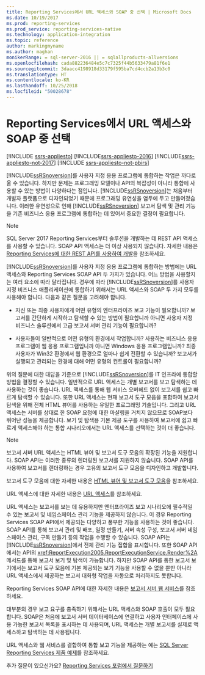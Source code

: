 ```yaml
---
title: Reporting Services에서 URL 액세스와 SOAP 중 선택 | Microsoft Docs
ms.date: 10/19/2017
ms.prod: reporting-services
ms.prod_service: reporting-services-native
ms.technology: application-integration
ms.topic: reference
author: markingmyname
ms.author: maghan
monikerRange: = sql-server-2016 || = sqlallproducts-allversions
ms.openlocfilehash: cada882236484e5c7c7325f44b5633479a81f6e1
ms.sourcegitcommit: 3daacc4198918d33179f595ba7cd4ccb2a13b3c0
ms.translationtype: HT
ms.contentlocale: ko-KR
ms.lasthandoff: 10/25/2018
ms.locfileid: "50028678"
---
```

# <a name="choosing-between-url-access-and-soap-in-reporting-services"></a>Reporting Services에서 URL 액세스와 SOAP 중 선택

[!INCLUDE [ssrs-appliesto](../../includes/ssrs-appliesto.md)] [!INCLUDE[ssrs-appliesto-2016](../../includes/ssrs-appliesto-2016.md)] [!INCLUDE[ssrs-appliesto-not-2017](../../includes/ssrs-appliesto-not-2017.md)] [!INCLUDE [ssrs-appliesto-not-pbirs](../../includes/ssrs-appliesto-not-pbirs.md)]

[!INCLUDE[ssRSnoversion](../../includes/ssrsnoversion-md.md)]를 사용자 지정 응용 프로그램에 통합하는 작업은 까다로울 수 있습니다. 하지만 문제는 프로그래밍 모델이나 API의 복잡성이 아니라 통합에 사용할 수 있는 방법이 다양하다는 점입니다. [!INCLUDE[ssRSnoversion](../../includes/ssrsnoversion-md.md)]는 처음부터 개발자 플랫폼으로 디자인되었기 때문에 프로그래밍 유연성을 염두에 두고 만들어졌습니다. 이러한 유연성으로 인해 [!INCLUDE[ssRSnoversion](../../includes/ssrsnoversion-md.md)] 보고서 탐색 및 관리 기능을 기존 비즈니스 응용 프로그램에 통합하는 데 있어서 중요한 결정이 필요합니다.

> [!NOTE]
> SQL Server 2017 Reporting Services부터 솔루션을 개발하는 데 REST API 액세스를 사용할 수 있습니다. SOAP API 액세스는 더 이상 사용되지 않습니다. 자세한 내용은 [Reporting Services에 대한 REST API를 사용하여 개발](../developer/rest-api.md)을 참조하세요.
  
 [!INCLUDE[ssRSnoversion](../../includes/ssrsnoversion-md.md)]를 사용자 지정 응용 프로그램에 통합하는 방법에는 URL 액세스와 Reporting Services SOAP API 두 가지가 있습니다. 어느 방법을 사용할지는 여러 요소에 따라 달라집니다. 경우에 따라 [!INCLUDE[ssRSnoversion](../../includes/ssrsnoversion-md.md)]를 사용자 지정 비즈니스 애플리케이션에 통합하기 위해서는 URL 액세스와 SOAP 두 가지 모두를 사용해야 합니다. 다음과 같은 질문을 고려해야 합니다.  
  
-   자신 또는 최종 사용자에게 어떤 유형의 엔터프라이즈 보고 기능이 필요합니까? 보고서를 간단하게 시작하고 탐색할 수 있는 방법이 필요합니까 아니면 사용자 지정 비즈니스 솔루션에서 고급 보고서 서버 관리 기능이 필요합니까?  
  
-   사용자들이 일반적으로 어떤 유형의 환경에서 작업합니까? 사용하는 비즈니스 응용 프로그램이 웹 응용 프로그램입니까 아니면 Windows 응용 프로그램입니까? 최종 사용자가 Win32 환경에서 웹 환경으로 얼마나 쉽게 전환할 수 있습니까? 보고서가 실행되고 관리되는 환경에 대해 어떤 유형의 컨트롤이 필요합니까?  
  
 위의 질문에 대한 대답을 기준으로 [!INCLUDE[ssRSnoversion](../../includes/ssrsnoversion-md.md)]를 IT 인프라에 통합할 방법을 결정할 수 있습니다. 일반적으로 URL 액세스는 개별 보고서를 보고 탐색하는 데 사용하는 것이 좋습니다. URL 액세스를 통해 웹 서비스 오버헤드 없이 보고서를 쉽고 빠르게 탐색할 수 있습니다. 또한 URL 액세스는 현재 보고서 도구 모음을 포함하여 보고서 탐색을 위해 전체 HTML 뷰어를 사용하는 유일한 프로그래밍 기술입니다. 그리고 URL 액세스는 서버를 상대로 한 SOAP 요청에 대한 마샬링을 거치지 않으므로 SOAP보다 뛰어난 성능을 제공합니다. 보기 및 탐색용 기본 제공 도구를 사용하여 보고서에 쉽고 빠르게 액세스해야 하는 통합 시나리오에서는 URL 액세스를 선택하는 것이 더 좋습니다.  
  
> [!NOTE]  
> 보고서 서버 URL 액세스는 HTML 뷰어 및 보고서 도구 모음의 확장된 기능을 지원합니다. SOAP API는 이러한 종류의 렌더링된 보고서를 지원하지 않습니다. SOAP API를 사용하여 보고서를 렌더링하는 경우 고유의 보고서 도구 모음을 디자인하고 개발합니다.
  
 보고서 도구 모음에 대한 자세한 내용은 [HTML 뷰어 및 보고서 도구 모음](../../reporting-services/html-viewer-and-the-report-toolbar.md)을 참조하세요.  
  
 URL 액세스에 대한 자세한 내용은 [URL 액세스](../../reporting-services/url-access-ssrs.md)를 참조하세요.  
  
 URL 액세스는 보고서를 보는 데 유용하지만 엔터프라이즈 보고 시나리오에 필수적일 수 있는 보고서 및 네임스페이스 관리 기능을 제공하지 않습니다. 이 경우 Reporting Services SOAP API에서 제공되는 다양하고 풍부한 기능을 사용하는 것이 좋습니다. SOAP API를 통해 보고서 관리 및 배포, 일정 만들기, 서버 속성 구성, 보고서 서버 네임스페이스 관리, 구독 만들기 등의 작업을 수행할 수 있습니다. SOAP API는 [!INCLUDE[ssRSnoversion](../../includes/ssrsnoversion-md.md)]에서 전체 관리 기능 집합을 표시합니다. 또한 SOAP API에서는 API의 <xref:ReportExecution2005.ReportExecutionService.Render%2A> 메서드를 통해 보고서 보기 및 탐색이 가능합니다. 하지만 SOAP API를 통한 보고서 보기에서는 보고서 도구 모음에 기본 제공되는 보기 기능을 사용할 수 없을 뿐만 아니라 URL 액세스에서 제공하는 보고서 대화형 작업을 자동으로 처리하지도 못합니다.  
  
 Reporting Services SOAP API에 대한 자세한 내용은 [보고서 서버 웹 서비스](../../reporting-services/report-server-web-service/report-server-web-service.md)를 참조하세요.  
  
 대부분의 경우 보고 요구를 충족하기 위해서는 URL 액세스와 SOAP 호출이 모두 필요합니다. SOAP은 처음에 보고서 서버 데이터베이스에 연결하고 사용자 인터페이스에 사용 가능한 보고서 목록을 표시하는 데 사용되며, URL 액세스는 개별 보고서를 실제로 액세스하고 탐색하는 데 사용됩니다.  
  
 URL 액세스와 웹 서비스를 결합하여 통합 보고 기능을 제공하는 예는 [SQL Server Reporting Services 제품 예제](https://go.microsoft.com/fwlink/?LinkId=177889)를 참조하세요.

추가 질문이 있으신가요? [Reporting Services 포럼에서 질문하기](https://go.microsoft.com/fwlink/?LinkId=620231)
